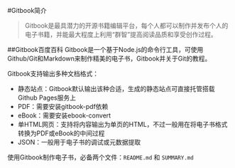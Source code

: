 #Gitbook简介
> Gitbook是最具潜力的开源书籍编辑平台，每个人都可以制作并发布个人的电子书籍，并能最大程度上利用“群智”提高阅读品质和享受创作过程。

##Gitbook百度百科
Gitbook是一个基于Node.js的命令行工具，可使用Github/Git和Markdown来制作精美的电子书，Gitbook并关于Git的教程。   

Gitbook支持输出多种文档格式：
* 静态站点：Gitbook默认输出该种合适，生成的静态站点可直接托管搭载Github Pages服务上
* PDF：需要安装gitbook-pdf依赖
* eBook：需要安装ebook-convert
* 单HTML网页：支持将内容输出为单页的HTML，不过一般用在将电子书格式转换为PDF或eBook的中间过程
* JSON：一般用于电子书的调试或元数据提取

使用Gitbook制作电子书，必备两个文件：`README.md` 和 `SUMMARY.md`
